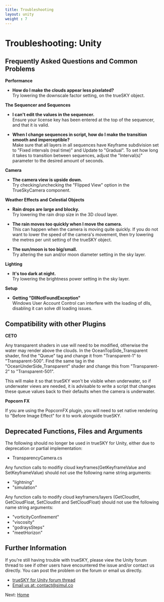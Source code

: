 ```yaml
---
title: Troubleshooting
layout: unity
weight : 7
---
```


Troubleshooting: Unity
================


Frequently Asked Questions and Common Problems
---------------

**Performance**

* **How do I make the clouds appear less pixelated?**
<br>Try lowering the downscale factor setting, on the trueSKY object.


**The Sequencer and Sequences**

* **I can't edit the values in the sequencer.**
<br>Ensure your license key has been entered at the top of the sequencer, and that it is valid.

* **When I change sequences in script, how do I make the transition smooth and imperceptible?**
<br>Make sure that all layers in all sequences have Keyframe subdivision set to "Fixed intervals (real time)" and Update to "Gradual". To set how long it takes to transition between sequences, adjust the "Interval(s)" parameter to the desired amount of seconds. 


**Camera**

* **The camera view is upside down.**
<br>Try checking/unchecking the "Flipped View" option in the TrueSkyCamera component. 


**Weather Effects and Celestial Objects**

* **Rain drops are large and blocky.**
<br>Try lowering the rain drop size in the 3D cloud layer.

* **The rain moves too quickly when I move the camera.**
<br>This can happen when the camera is moving quite quickly. If you do not want to lower the speed of the camera's movement, then try lowering the metres per unit setting of the trueSKY object.

* **The sun/moon is too big/small.**
<br>Try altering the sun and/or moon diameter setting in the sky layer.


**Lighting**

* **It's too dark at night.**
<br>Try lowering the brightness power setting in the sky layer.

**Setup**

* **Getting "DllNotFoundException"**
<br> Windows User Account Control can interfere with the loading of dlls, disabling it can solve dll loading issues.

Compatibility with other Plugins
---------------------

**CETO**

Any transparent shaders in use will need to be modified, otherwise the water may render above the clouds. In the OceanTopSide_Transparent shader, find the "Queue" tag and change it from "Transparent-1" to "Transparent-500". Find the same tag in the "OceanUnderSide_Transparent" shader and change this from "Transparent-2" to "Transparent-501".   

This will make it so that trueSKY won't be visible when underwater, so if underwater views are needed, it is advisable to write a script that changes these queue values back to their defaults when the camera is underwater. 


**Popcorn FX**

If you are using the PopcornFX plugin, you will need to set native rendering to "Before Image Effect" for it to work alongside trueSKY.



Deprecated Functions, Files and Arguments
---------------------

The following should no longer be used in trueSKY for Unity, either due to deprecation or partial implementation:

* TransparencyCamera.cs

Any function calls to modifiy cloud keyframes(GetKeyframeValue and SetKeyframeValue) should not use the following name string arguments:

* "lightning"
* "simulation"

Any function calls to modify cloud keyframers/layers (GetCloudInt, GetCloudFloat, SetCloudInt and SetCloudFloat) should not use the following name string arguments:

* "vorticityConfinement"
* "viscosity"
* "godraysSteps"
* "meetHorizon"


Further Information
-----------------

If you're still having trouble with trueSKY, please view the Unity forum thread to see if other users have encountered the issue and/or contact us directly. You can post the problem on the forum or email us directly.

* [trueSKY for Unity forum thread](http://forum.unity3d.com/threads/released-truesky-alpha-for-unity-pro-volumetric-skies-clouds-and-time-of-day.262439/)
* [Email us at: contact@simul.co](mailto:contact@simul.co)


Next: <a href="/unity/index">Home</a>